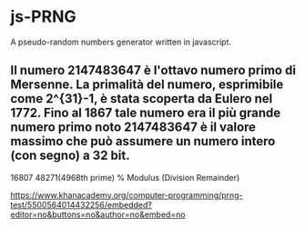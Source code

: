 # js-PRNG
A pseudo-random numbers generator written in javascript.

Il numero 2147483647 è l'ottavo numero primo di Mersenne.
La primalità del numero, esprimibile come 2^{31}-1,
è stata scoperta da Eulero nel 1772.
Fino al 1867 tale numero era il più grande numero primo noto
2147483647 è il valore massimo che può assumere un numero intero (con segno) a 32 bit.
-
16807
48271(4968th prime)
% Modulus (Division Remainder)


https://www.khanacademy.org/computer-programming/prng-test/5500564014432256/embedded?editor=no&buttons=no&author=no&embed=no
